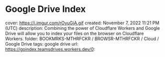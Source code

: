 # Google Drive Index

cover: https://i.imgur.com/rOyuGjA.gif
created: November 7, 2022 11:21 PM (UTC)
description: Combining the power of Cloudflare Workers and Google Drive will allow you to index your files on the browser on Cloudflare Workers.
folder: BOOKMRKS-MTHRFCKR / BROWSR-MTHRFCKR / Cloud / Google Drive
tags: google drive
url: https://goindex.teamsdrives.workers.dev/0: